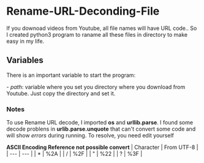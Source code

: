 # Rename-URL-Deconding-File
If you downoad  videos from Youtube, all file names will have URL code.. So I created python3 program to raname all these files in directory to make easy in my life.

## Variables

There is an important variable to start the program:

*- path*: variable where you set you directory where you download from Youtube. Just copy the directory and set it.

### Notes

To use Rename URL decode, I imported **os** and **urllib.parse**. I found some decode problens in **urlib.parse.unquote** that can't convert some code and will show *errors* during running. To resolve, you need edit yourself

**ASCII Encoding Reference not possible convert**
| Character | From UTF-8 |
| --- | --- |
| * | %2A |
| / | %2F |
| " | %22 |
| ? | %3F |

